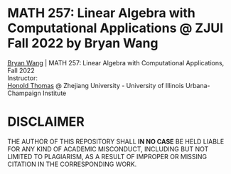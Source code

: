 # MATH 257: Linear Algebra with Computational Applications @ ZJUI Fall 2022 by Bryan Wang
[Bryan Wang](WangBoyao.02@outlook.com) | MATH 257: Linear Algebra with Computational Applications, Fall 2022  
Instructor:   
[Honold Thomas](https://zjui.intl.zju.edu.cn/node/775) @ Zhejiang University - University of Illinois Urbana-Champaign Institute 

# DISCLAIMER
THE AUTHOR OF THIS REPOSITORY SHALL **IN NO CASE** BE HELD LIABLE FOR ANY KIND OF ACADEMIC MISCONDUCT, INCLUDING BUT NOT LIMITED TO PLAGIARISM, AS A RESULT OF IMPROPER OR MISSING CITATION IN THE CORRESPONDING WORK.
